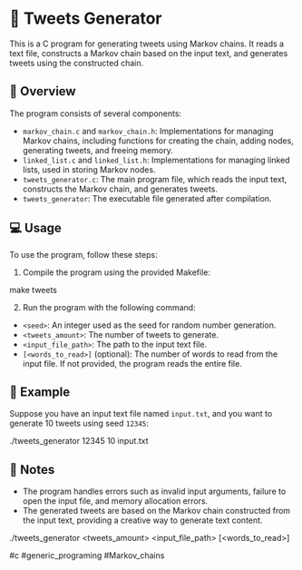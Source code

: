 # 📝 Tweets Generator

This is a C program for generating tweets using Markov chains. It reads a text file, constructs a Markov chain based on the input text, and generates tweets using the constructed chain.

## 🚀 Overview

The program consists of several components:

- `markov_chain.c` and `markov_chain.h`: Implementations for managing Markov chains, including functions for creating the chain, adding nodes, generating tweets, and freeing memory.
- `linked_list.c` and `linked_list.h`: Implementations for managing linked lists, used in storing Markov nodes.
- `tweets_generator.c`: The main program file, which reads the input text, constructs the Markov chain, and generates tweets.
- `tweets_generator`: The executable file generated after compilation.

## 💻 Usage

To use the program, follow these steps:

1. Compile the program using the provided Makefile:
   
make tweets

2. Run the program with the following command:

- `<seed>`: An integer used as the seed for random number generation.
- `<tweets_amount>`: The number of tweets to generate.
- `<input_file_path>`: The path to the input text file.
- `[<words_to_read>]` (optional): The number of words to read from the input file. If not provided, the program reads the entire file.

## 📄 Example

Suppose you have an input text file named `input.txt`, and you want to generate 10 tweets using seed `12345`:

./tweets_generator 12345 10 input.txt

## 📝 Notes

- The program handles errors such as invalid input arguments, failure to open the input file, and memory allocation errors.
- The generated tweets are based on the Markov chain constructed from the input text, providing a creative way to generate text content.


./tweets_generator <seed> <tweets_amount> <input_file_path> [<words_to_read>]


#c #generic_programing #Markov_chains 
